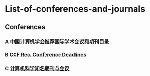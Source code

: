 # List-of-conferences-and-journals


## Conferences

### A [中国计算机学会推荐国际学术会议和期刊目录](https://ccf.atom.im/)


### B [CCF Rec. Conference Deadlines](https://ccfddl.github.io/)


### C [计算机科学知名期刊与会议](https://comydream.github.io/journals-and-conferences/)


